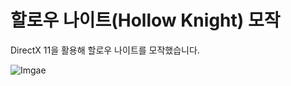 # 할로우 나이트(Hollow Knight) 모작
DirectX 11을 활용해 할로우 나이트를 모작했습니다.

![Imgae](https://github.com/user-attachments/assets/df114776-bbad-48d3-8368-164ff468c500)
